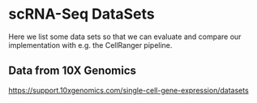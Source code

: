 # scRNA-Seq DataSets

Here we list some data sets so that we can evaluate and compare our implementation with e.g. the CellRanger pipeline.

## Data from 10X Genomics

https://support.10xgenomics.com/single-cell-gene-expression/datasets